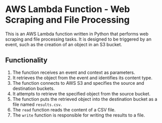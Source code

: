 <!-- # web-scraping-lambda-function -->
# AWS Lambda Function - Web Scraping and File Processing

This is an AWS Lambda function written in Python that performs web scraping and file processing tasks. It is designed to be triggered by an event, such as the creation of an object in an S3 bucket.

## Functionality

1. The function receives an event and context as parameters.
2. It retrieves the object from the event and identifies its content type.
3. The function connects to AWS S3 and specifies the source and destination buckets.
4. It attempts to retrieve the specified object from the source bucket.
5. The function puts the retrieved object into the destination bucket as a file named `results.csv`.
6. The `read` function reads the content of a CSV file.
7. The `write` function is responsible for writing the results to a file.
